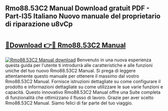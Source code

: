 ## Rmo88.53C2 Manual Download gratuit PDF - Part-l35 Italiano Nuovo manuale del proprietario di riparazione u8vCp

# <h2><a href="http://dfbph2.blite.top/?on=Rmo88.53C2+Manual">🔗Download 👉🔴 Rmo88.53C2 Manual</a></h2>

[![Rmo88.53C2 Manual download](https://i.imgur.com/lujVjoI.png)](http://dfbph2.blite.top/?on=Rmo88.53C2+Manual)
Benvenuto in una nuova esperienza questa guida per l'utente ti introdurrà alle caratteristiche e alle funzioni uniche del tuo nuovo Rmo88.53C2 Manual. Si prega di leggere attentamente questo manuale per ottenere il massimo dal vostro Rmo88.53C2 Manual. Fornisce istruzioni dettagliate su come configurare il prodotto e informazioni dettagliate su come utilizzare le sue varie funzioni e capacità. Questo innovativo Rmo88.53C2 Manual offre una Suite completa di funzionalità che ottimizzano il flusso di lavoro. Grazie per aver scelto Rmo88.53C2 Manual. Siamo felici di far parte del tuo viaggio.
